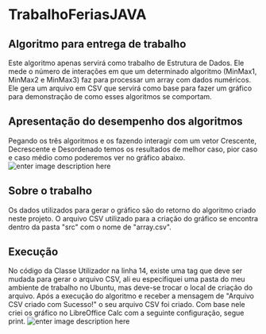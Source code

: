 # TrabalhoFeriasJAVA

## Algoritmo para entrega de trabalho

Este algoritmo apenas servirá como trabalho de Estrutura de Dados. Ele mede o número de interações em que um determinado algoritmo (MinMax1, MinMax2 e MinMax3) faz para processar um array com dados numéricos. Ele gera um arquivo em CSV que servirá como base para fazer um gráfico para demonstração de como esses algoritmos se comportam.

## Apresentação do desempenho dos algoritmos

Pegando os três algoritmos e os fazendo interagir com um vetor Crescente, Decrescente e Desordenado temos os resultados de melhor caso, pior caso e caso médio como poderemos ver no gráfico abaixo.![enter image description here](https://s3-sa-east-1.amazonaws.com/gps-bucket/customer-1-user-1-time-1532705374.png)

## Sobre o trabalho

Os dados utilizados para gerar o gráfico são do retorno do algoritmo criado neste projeto. O arquivo CSV utilizado para a criação do gráfico se encontra dentro da pasta "src" com o nome de "array.csv".

## Execução
No código da Classe Utilizador na linha 14, existe uma tag que deve ser mudada para gerar o arquivo CSV, ali eu especifiquei uma pasta do meu ambiente de trabalho no Ubuntu, mas deve-se trocar o local de criação do arquivo.
Após a execução do algoritmo e receber a mensagem de "Arquivo CSV criado com Sucesso!" o seu arquivo CSV foi criado. Com base nele criei os gráfico no LibreOffice Calc com a seguinte configuração, segue print.
![enter image description here](https://s3-sa-east-1.amazonaws.com/gps-bucket/customer-1-user-1-time-1532706085.png)


